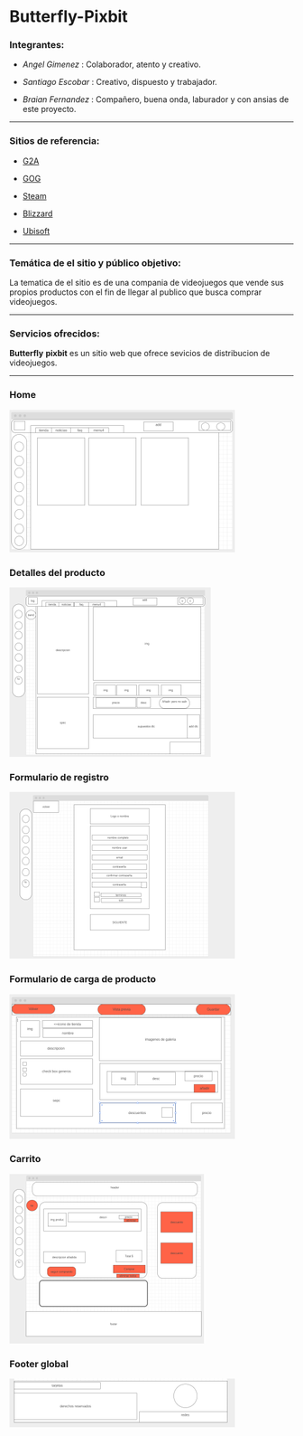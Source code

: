 # **Butterfly**-**Pixbit**


### Integrantes:
- *Angel Gimenez* : Colaborador, atento y creativo.

- *Santiago Escobar* : Creativo, dispuesto y trabajador.

- *Braian Fernandez* : Compañero, buena onda, laburador y con ansias de este proyecto.
--- 
### Sitios de referencia:

* [G2A](https://www.g2a.com/)

* [GOG](https://www.gog.com/ )
 
* [Steam](https://store.steampowered.com/)


* [Blizzard](https://www.blizzard.com)

* [Ubisoft](https://www.ubisoft.com )
---
### Temática  de el sitio y público objetivo:
La tematica de el sitio es de una compania de videojuegos que vende sus propios productos con el fin de llegar al publico que busca comprar videojuegos.   


---
### Servicios ofrecidos:

 **Butterfly** **pixbit** es un sitio web que ofrece sevicios de distribucion de videojuegos.

---




### Home
![home](./img/home.png "home")

### Detalles del producto
![detalles](./img/detallesProducto.png "Detalles del Producto" )

### Formulario de registro
![formularioRegis](./img/formularioUsu.png "Formulario de registro" )

### Formulario de carga de producto
![ModificaUsuario](./img/modificaAdmin.png " Formulario de carga de producto")

### Carrito
![Carrito](./img/carrito.png)

### Footer global
![footer](./img/footer.png "Footer")









